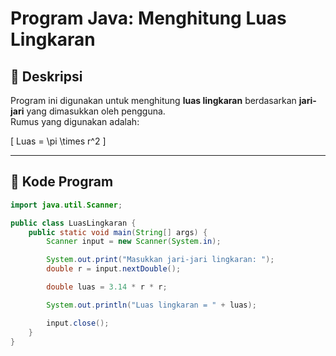 # Program Java: Menghitung Luas Lingkaran

## 📘 Deskripsi
Program ini digunakan untuk menghitung **luas lingkaran** berdasarkan **jari-jari** yang dimasukkan oleh pengguna.  
Rumus yang digunakan adalah:

\[
Luas = \pi \times r^2
\]

---

## 🧩 Kode Program
```java
import java.util.Scanner;

public class LuasLingkaran {
    public static void main(String[] args) {
        Scanner input = new Scanner(System.in);

        System.out.print("Masukkan jari-jari lingkaran: ");
        double r = input.nextDouble();

        double luas = 3.14 * r * r;

        System.out.println("Luas lingkaran = " + luas);

        input.close();
    }
}
